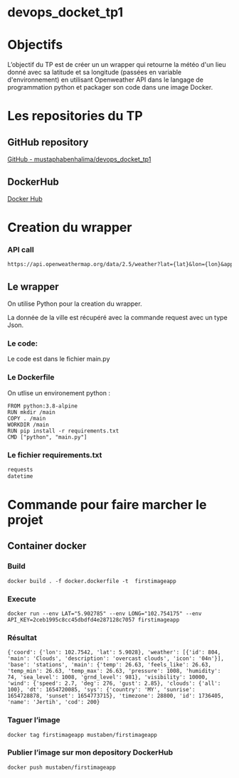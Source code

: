 # devops_docket_tp1



# Objectifs

L’objectif du TP est de créer un un wrapper qui retourne la météo d'un lieu donné avec sa latitude et sa longitude (passées en variable d'environnement) en utilisant Openweather API dans le langage de programmation python et packager son code dans une image Docker.

# Les repositories du TP

## GitHub repository

[GitHub - mustaphabenhalima/devops_docket_tp1](https://github.com/mustaphabenhalima/devops_docket_tp1)

## DockerHub

[Docker Hub](https://hub.docker.com/repository/docker/mustaben/firstimageapp)

# Creation du wrapper

### API call


```markdown
https://api.openweathermap.org/data/2.5/weather?lat={lat}&lon={lon}&appid={API key}
```

## Le wrapper

On utilise Python pour la creation du wrapper.

La donnée de la ville est récupéré avec la commande request avec un type Json.

### Le code:
Le code est dans le fichier main.py 

### Le Dockerfile
On utlise un environement python :

```docker
FROM python:3.8-alpine
RUN mkdir /main
COPY . /main
WORKDIR /main
RUN pip install -r requirements.txt
CMD ["python", "main.py"]
```

### Le fichier requirements.txt

```markdown
requests
datetime
```

# Commande pour faire marcher le projet

## Container docker

### Build

```shell
docker build . -f docker.dockerfile -t  firstimageapp
```

### Execute

```shell
docker run --env LAT="5.902785" --env LONG="102.754175" --env API_KEY=2ceb1995c8cc45dbdfd4e287128c7057 firstimageapp
```

### Résultat

```shell
{'coord': {'lon': 102.7542, 'lat': 5.9028}, 'weather': [{'id': 804, 'main': 'Clouds', 'description': 'overcast clouds', 'icon': '04n'}], 'base': 'stations', 'main': {'temp': 26.63, 'feels_like': 26.63, 'temp_min': 26.63, 'temp_max': 26.63, 'pressure': 1008, 'humidity': 74, 'sea_level': 1008, 'grnd_level': 981}, 'visibility': 10000, 'wind': {'speed': 2.7, 'deg': 276, 'gust': 2.85}, 'clouds': {'all': 100}, 'dt': 1654720085, 'sys': {'country': 'MY', 'sunrise': 1654728878, 'sunset': 1654773715}, 'timezone': 28800, 'id': 1736405, 'name': 'Jertih', 'cod': 200}

```

### Taguer l’image

```shell
docker tag firstimageapp mustaben/firstimageapp
```

### Publier l’image sur mon depository DockerHub

```shell
docker push mustaben/firstimageapp
```
